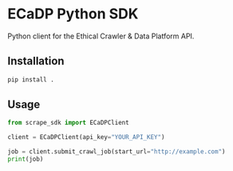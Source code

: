 # ECaDP Python SDK

Python client for the Ethical Crawler & Data Platform API.

## Installation
```bash
pip install .
```

## Usage
```python
from scrape_sdk import ECaDPClient

client = ECaDPClient(api_key="YOUR_API_KEY")

job = client.submit_crawl_job(start_url="http://example.com")
print(job)
